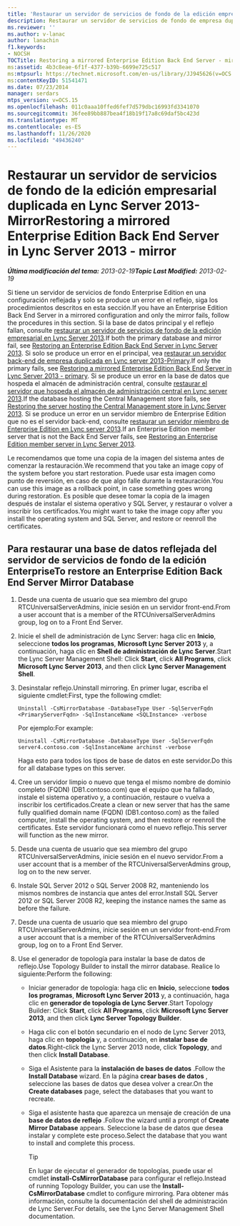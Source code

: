 ```yaml
---
title: 'Restaurar un servidor de servicios de fondo de la edición empresarial duplicada: reflejo'
description: Restaurar un servidor de servicios de fondo de empresa duplicada.
ms.reviewer: ''
ms.author: v-lanac
author: lanachin
f1.keywords:
- NOCSH
TOCTitle: Restoring a mirrored Enterprise Edition Back End Server - mirror
ms:assetid: 4b3c8eae-6f1f-4377-b39b-6699e725c517
ms:mtpsurl: https://technet.microsoft.com/en-us/library/JJ945626(v=OCS.15)
ms:contentKeyID: 51541471
ms.date: 07/23/2014
manager: serdars
mtps_version: v=OCS.15
ms.openlocfilehash: 011c0aaa10ffed6fef7d579dbc16993fd3341070
ms.sourcegitcommit: 36fee89bb887bea4f18b19f17a8c69daf5bc423d
ms.translationtype: MT
ms.contentlocale: es-ES
ms.lasthandoff: 11/26/2020
ms.locfileid: "49436240"
---
```

# <a name="restoring-a-mirrored-enterprise-edition-back-end-server-in-lync-server-2013---mirror"></a><span data-ttu-id="e6c0c-103">Restaurar un servidor de servicios de fondo de la edición empresarial duplicada en Lync Server 2013-Mirror</span><span class="sxs-lookup"><span data-stu-id="e6c0c-103">Restoring a mirrored Enterprise Edition Back End Server in Lync Server 2013 - mirror</span></span>

<div data-xmlns="http://www.w3.org/1999/xhtml">

<div class="topic" data-xmlns="http://www.w3.org/1999/xhtml" data-msxsl="urn:schemas-microsoft-com:xslt" data-cs="https://msdn.microsoft.com/">

<div data-asp="https://msdn2.microsoft.com/asp">



</div>

<div id="mainSection">

<div id="mainBody"><span data-ttu-id="e6c0c-104">

<span> </span></span><span class="sxs-lookup"><span data-stu-id="e6c0c-104">

<span> </span></span></span>

<span data-ttu-id="e6c0c-105">_**Última modificación del tema:** 2013-02-19_</span><span class="sxs-lookup"><span data-stu-id="e6c0c-105">_**Topic Last Modified:** 2013-02-19_</span></span>

<span data-ttu-id="e6c0c-106">Si tiene un servidor de servicios de fondo Enterprise Edition en una configuración reflejada y solo se produce un error en el reflejo, siga los procedimientos descritos en esta sección.</span><span class="sxs-lookup"><span data-stu-id="e6c0c-106">If you have an Enterprise Edition Back End Server in a mirrored configuration and only the mirror fails, follow the procedures in this section.</span></span> <span data-ttu-id="e6c0c-107">Si la base de datos principal y el reflejo fallan, consulte [restaurar un servidor de servicios de fondo de la edición empresarial en Lync Server 2013](lync-server-2013-restoring-an-enterprise-edition-back-end-server.md).</span><span class="sxs-lookup"><span data-stu-id="e6c0c-107">If both the primary database and mirror fail, see [Restoring an Enterprise Edition Back End Server in Lync Server 2013](lync-server-2013-restoring-an-enterprise-edition-back-end-server.md).</span></span> <span data-ttu-id="e6c0c-108">Si solo se produce un error en el principal, vea [restaurar un servidor back-end de empresa duplicada en Lync server 2013-Primary](lync-server-2013-restoring-a-mirrored-enterprise-edition-back-end-server-primary.md).</span><span class="sxs-lookup"><span data-stu-id="e6c0c-108">If only the primary fails, see [Restoring a mirrored Enterprise Edition Back End Server in Lync Server 2013 - primary](lync-server-2013-restoring-a-mirrored-enterprise-edition-back-end-server-primary.md).</span></span> <span data-ttu-id="e6c0c-109">Si se produce un error en la base de datos que hospeda el almacén de administración central, consulte [restaurar el servidor que hospeda el almacén de administración central en Lync server 2013](lync-server-2013-restoring-the-server-hosting-the-central-management-store.md).</span><span class="sxs-lookup"><span data-stu-id="e6c0c-109">If the database hosting the Central Management store fails, see [Restoring the server hosting the Central Management store in Lync Server 2013](lync-server-2013-restoring-the-server-hosting-the-central-management-store.md).</span></span> <span data-ttu-id="e6c0c-110">Si se produce un error en un servidor miembro de Enterprise Edition que no es el servidor back-end, consulte [restaurar un servidor miembro de Enterprise Edition en Lync server 2013](lync-server-2013-restoring-an-enterprise-edition-member-server.md).</span><span class="sxs-lookup"><span data-stu-id="e6c0c-110">If an Enterprise Edition member server that is not the Back End Server fails, see [Restoring an Enterprise Edition member server in Lync Server 2013](lync-server-2013-restoring-an-enterprise-edition-member-server.md).</span></span>

<span data-ttu-id="e6c0c-111">Le recomendamos que tome una copia de la imagen del sistema antes de comenzar la restauración.</span><span class="sxs-lookup"><span data-stu-id="e6c0c-111">We recommend that you take an image copy of the system before you start restoration.</span></span> <span data-ttu-id="e6c0c-112">Puede usar esta imagen como punto de reversión, en caso de que algo falle durante la restauración.</span><span class="sxs-lookup"><span data-stu-id="e6c0c-112">You can use this image as a rollback point, in case something goes wrong during restoration.</span></span> <span data-ttu-id="e6c0c-113">Es posible que desee tomar la copia de la imagen después de instalar el sistema operativo y SQL Server, y restaurar o volver a inscribir los certificados.</span><span class="sxs-lookup"><span data-stu-id="e6c0c-113">You might want to take the image copy after you install the operating system and SQL Server, and restore or reenroll the certificates.</span></span>

<div>

## <a name="to-restore-an-enterprise-edition-back-end-server-mirror-database"></a><span data-ttu-id="e6c0c-114">Para restaurar una base de datos reflejada del servidor de servicios de fondo de la edición Enterprise</span><span class="sxs-lookup"><span data-stu-id="e6c0c-114">To restore an Enterprise Edition Back End Server Mirror Database</span></span>

1.  <span data-ttu-id="e6c0c-115">Desde una cuenta de usuario que sea miembro del grupo RTCUniversalServerAdmins, inicie sesión en un servidor front-end.</span><span class="sxs-lookup"><span data-stu-id="e6c0c-115">From a user account that is a member of the RTCUniversalServerAdmins group, log on to a Front End Server.</span></span>

2.  <span data-ttu-id="e6c0c-116">Inicie el shell de administración de Lync Server: haga clic en **Inicio**, seleccione **todos los programas**, **Microsoft Lync Server 2013** y, a continuación, haga clic en **Shell de administración de Lync Server**.</span><span class="sxs-lookup"><span data-stu-id="e6c0c-116">Start the Lync Server Management Shell: Click **Start**, click **All Programs**, click **Microsoft Lync Server 2013**, and then click **Lync Server Management Shell**.</span></span>

3.  <span data-ttu-id="e6c0c-117">Desinstalar reflejo.</span><span class="sxs-lookup"><span data-stu-id="e6c0c-117">Uninstall mirroring.</span></span> <span data-ttu-id="e6c0c-118">En primer lugar, escriba el siguiente cmdlet:</span><span class="sxs-lookup"><span data-stu-id="e6c0c-118">First, type the following cmdlet:</span></span>
    
        Uninstall -CsMirrorDatabase -DatabaseType User -SqlServerFqdn <PrimaryServerFqdn> -SqlInstanceName <SQLInstance> -verbose
    
    <span data-ttu-id="e6c0c-119">Por ejemplo:</span><span class="sxs-lookup"><span data-stu-id="e6c0c-119">For example:</span></span>
    
        Uninstall -CsMirrorDatabase -DatabaseType User -SqlServerFqdn server4.contoso.com -SqlInstanceName archinst -verbose
    
    <span data-ttu-id="e6c0c-120">Haga esto para todos los tipos de base de datos en este servidor.</span><span class="sxs-lookup"><span data-stu-id="e6c0c-120">Do this for all database types on this server.</span></span>

4.  <span data-ttu-id="e6c0c-121">Cree un servidor limpio o nuevo que tenga el mismo nombre de dominio completo (FQDN) (DB1.contoso.com) que el equipo que ha fallado, instale el sistema operativo y, a continuación, restaure o vuelva a inscribir los certificados.</span><span class="sxs-lookup"><span data-stu-id="e6c0c-121">Create a clean or new server that has the same fully qualified domain name (FQDN) (DB1.contoso.com) as the failed computer, install the operating system, and then restore or reenroll the certificates.</span></span> <span data-ttu-id="e6c0c-122">Este servidor funcionará como el nuevo reflejo.</span><span class="sxs-lookup"><span data-stu-id="e6c0c-122">This server will function as the new mirror.</span></span>

5.  <span data-ttu-id="e6c0c-123">Desde una cuenta de usuario que sea miembro del grupo RTCUniversalServerAdmins, inicie sesión en el nuevo servidor.</span><span class="sxs-lookup"><span data-stu-id="e6c0c-123">From a user account that is a member of the RTCUniversalServerAdmins group, log on to the new server.</span></span>

6.  <span data-ttu-id="e6c0c-124">Instale SQL Server 2012 o SQL Server 2008 R2, manteniendo los mismos nombres de instancia que antes del error.</span><span class="sxs-lookup"><span data-stu-id="e6c0c-124">Install SQL Server 2012 or SQL Server 2008 R2, keeping the instance names the same as before the failure.</span></span>

7.  <span data-ttu-id="e6c0c-125">Desde una cuenta de usuario que sea miembro del grupo RTCUniversalServerAdmins, inicie sesión en un servidor front-end.</span><span class="sxs-lookup"><span data-stu-id="e6c0c-125">From a user account that is a member of the RTCUniversalServerAdmins group, log on to a Front End Server.</span></span>

8.  <span data-ttu-id="e6c0c-126">Use el generador de topología para instalar la base de datos de reflejo.</span><span class="sxs-lookup"><span data-stu-id="e6c0c-126">Use Topology Builder to install the mirror database.</span></span> <span data-ttu-id="e6c0c-127">Realice lo siguiente:</span><span class="sxs-lookup"><span data-stu-id="e6c0c-127">Perform the following:</span></span>
    
      - <span data-ttu-id="e6c0c-128">Iniciar generador de topología: haga clic en **Inicio**, seleccione **todos los programas**, **Microsoft Lync Server 2013** y, a continuación, haga clic en **generador de topología de Lync Server**.</span><span class="sxs-lookup"><span data-stu-id="e6c0c-128">Start Topology Builder: Click **Start**, click **All Programs**, click **Microsoft Lync Server 2013**, and then click **Lync Server Topology Builder**.</span></span>
    
      - <span data-ttu-id="e6c0c-129">Haga clic con el botón secundario en el nodo de Lync Server 2013, haga clic en **topología** y, a continuación, en **instalar base de datos**.</span><span class="sxs-lookup"><span data-stu-id="e6c0c-129">Right-click the Lync Server 2013 node, click **Topology**, and then click **Install Database**.</span></span>
    
      - <span data-ttu-id="e6c0c-130">Siga el Asistente para la **instalación de bases de datos** .</span><span class="sxs-lookup"><span data-stu-id="e6c0c-130">Follow the **Install Database** wizard.</span></span> <span data-ttu-id="e6c0c-131">En la página **crear bases de datos** , seleccione las bases de datos que desea volver a crear.</span><span class="sxs-lookup"><span data-stu-id="e6c0c-131">On the **Create databases** page, select the databases that you want to recreate.</span></span>
    
      - <span data-ttu-id="e6c0c-132">Siga el asistente hasta que aparezca un mensaje de creación de una **base de datos de reflejo** .</span><span class="sxs-lookup"><span data-stu-id="e6c0c-132">Follow the wizard until a prompt of **Create Mirror Database** appears.</span></span> <span data-ttu-id="e6c0c-133">Seleccione la base de datos que desea instalar y complete este proceso.</span><span class="sxs-lookup"><span data-stu-id="e6c0c-133">Select the database that you want to install and complete this process.</span></span>
        
        <div>
        

        > [!TIP]
        > <span data-ttu-id="e6c0c-134">En lugar de ejecutar el generador de topologías, puede usar el cmdlet <STRONG>install-CsMirrorDatabase</STRONG> para configurar el reflejo.</span><span class="sxs-lookup"><span data-stu-id="e6c0c-134">Instead of running Topology Builder, you can use the <STRONG>Install-CsMirrorDatabase</STRONG> cmdlet to configure mirroring.</span></span> <span data-ttu-id="e6c0c-135">Para obtener más información, consulte la documentación del shell de administración de Lync Server.</span><span class="sxs-lookup"><span data-stu-id="e6c0c-135">For details, see the Lync Server Management Shell documentation.</span></span>

        
        <span data-ttu-id="e6c0c-136"></div>

</div>

</div>

<span> </span>

</div>

</div>

</span><span class="sxs-lookup"><span data-stu-id="e6c0c-136"></div>

</div>

</div>

<span> </span>

</div>

</div>

</span></span></div>

